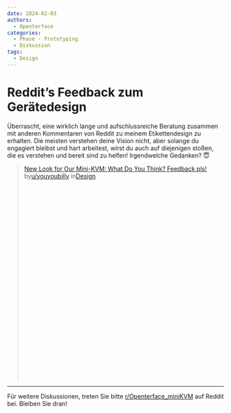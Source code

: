 ```yaml
---
date: 2024-02-03
authors:
  - Openterface
categories:
  - Phase - Prototyping
  - Diskussion
tags:
  - Design
---
```


# Reddit’s Feedback zum Gerätedesign

Überrascht, eine wirklich lange und aufschlussreiche Beratung zusammen mit anderen Kommentaren von Reddit zu meinem Etikettendesign zu erhalten. Die meisten verstehen deine Vision nicht, aber solange du engagiert bleibst und hart arbeitest, wirst du auch auf diejenigen stoßen, die es verstehen und bereit sind zu helfen! Irgendwelche Gedanken? 😇


<blockquote class="reddit-embed-bq" style="height:500px" data-embed-height="740"><a href="https://www.reddit.com/r/Design/comments/1aht6m3/new_look_for_our_minikvm_what_do_you_think/">New Look for Our Mini-KVM: What Do You Think? Feedback pls!</a><br> by<a href="https://www.reddit.com/user/youyoubilly/">u/youyoubilly</a> in<a href="https://www.reddit.com/r/Design/">Design</a></blockquote><script async="" src="https://embed.reddit.com/widgets.js" charset="UTF-8"></script>

<!-- more -->

--------

Für weitere Diskussionen, treten Sie bitte [r/Openterface_miniKVM](https://www.reddit.com/r/Openterface_miniKVM/) auf Reddit bei. Bleiben Sie dran!
